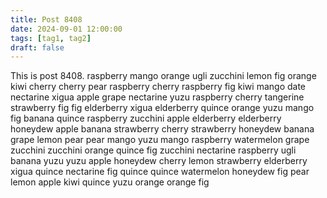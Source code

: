 ```yaml
---
title: Post 8408
date: 2024-09-01 12:00:00
tags: [tag1, tag2]
draft: false
---
```

This is post 8408.
raspberry
mango
orange
ugli
zucchini
lemon
fig
orange
kiwi
cherry
cherry
pear
raspberry
cherry
raspberry
fig
kiwi
mango
date
nectarine
xigua
apple
grape
nectarine
yuzu
raspberry
cherry
tangerine
strawberry
fig
fig
elderberry
xigua
elderberry
quince
orange
yuzu
mango
fig
banana
quince
raspberry
zucchini
apple
elderberry
elderberry
honeydew
apple
banana
strawberry
cherry
strawberry
honeydew
banana
grape
lemon
pear
pear
mango
yuzu
mango
raspberry
watermelon
grape
zucchini
zucchini
orange
quince
fig
zucchini
nectarine
raspberry
ugli
banana
yuzu
yuzu
apple
honeydew
cherry
lemon
strawberry
elderberry
xigua
quince
nectarine
fig
quince
quince
watermelon
honeydew
fig
pear
lemon
apple
kiwi
quince
yuzu
orange
orange
fig
